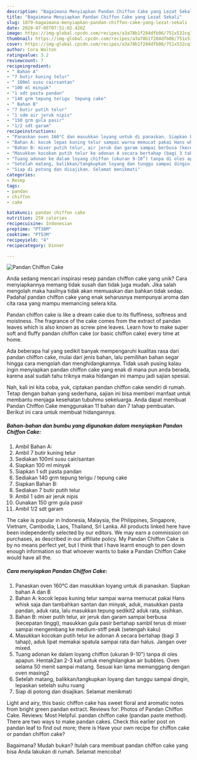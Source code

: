 ```yaml
---
description: "Bagaimana Menyiapkan Pandan Chiffon Cake yang Lezat Sekali"
title: "Bagaimana Menyiapkan Pandan Chiffon Cake yang Lezat Sekali"
slug: 1879-bagaimana-menyiapkan-pandan-chiffon-cake-yang-lezat-sekali
date: 2020-07-05T07:51:02.426Z
image: https://img-global.cpcdn.com/recipes/a3a78b1f284dfb06/751x532cq70/pandan-chiffon-cake-foto-resep-utama.jpg
thumbnail: https://img-global.cpcdn.com/recipes/a3a78b1f284dfb06/751x532cq70/pandan-chiffon-cake-foto-resep-utama.jpg
cover: https://img-global.cpcdn.com/recipes/a3a78b1f284dfb06/751x532cq70/pandan-chiffon-cake-foto-resep-utama.jpg
author: Cora Walton
ratingvalue: 3.2
reviewcount: 7
recipeingredient:
- " Bahan A"
- "7 butir kuning telur"
- " 100ml susu cairsantan"
- "100 ml minyak"
- "1 sdt pasta pandan"
- "140 grm tepung terigu  tepung cake"
- " Bahan B"
- "7 butir putih telur"
- "1 sdm air jeruk nipis"
- "150 grm gula pasir"
- "1/2 sdt garam"
recipeinstructions:
- "Panaskan oven 160°C dan masukkan loyang untuk di panaskan. Siapkan bahan A dan B"
- "Bahan A: kocok lepas kuning telur sampai warna memucat pakai Hans whisk saja dan tambahkan santan dan minyak, aduk, masukkan pasta pandan, aduk rata, lalu masukkan tepung sedikit2 aduk rata, sisihkan."
- "Bahan B: mixer putih telur, air jeruk dan garam sampai berbusa (kecepatan tinggi), masukkan gula pasir bertahap sambil terus di mixer sampai mengembang ke medium-stiff peak (setengah kaku)"
- "Masukkan kocokan putih telur ke adonan A secara bertahap (bagi 3 tahap), aduk lipat memakai spatula sampai rata dan halus. Jangan over mixed."
- "Tuang adonan ke dalam loyang chiffon (ukuran 9-10”) tanpa di oles apapun. Hentak2an 2-3 kali untuk menghilangkan air bubbles. Oven selama 50 menit sampai matang. Sesuai kan lama memanggang dengan oven masing2"
- "Setelah matang, balikkan/tangkupkan loyang dan tunggu sampai dingin, lepaskan setelah suhu ruang"
- "Siap di potong dan disajikan. Selamat menikmati"
categories:
- Resep
tags:
- pandan
- chiffon
- cake

katakunci: pandan chiffon cake 
nutrition: 259 calories
recipecuisine: Indonesian
preptime: "PT38M"
cooktime: "PT53M"
recipeyield: "4"
recipecategory: Dinner

---
```



![Pandan Chiffon Cake](https://img-global.cpcdn.com/recipes/a3a78b1f284dfb06/751x532cq70/pandan-chiffon-cake-foto-resep-utama.jpg)

Anda sedang mencari inspirasi resep pandan chiffon cake yang unik? Cara menyiapkannya memang tidak susah dan tidak juga mudah. Jika salah mengolah maka hasilnya tidak akan memuaskan dan bahkan tidak sedap. Padahal pandan chiffon cake yang enak seharusnya mempunyai aroma dan cita rasa yang mampu memancing selera kita.

Pandan chiffon cake is like a dream cake due to its fluffiness, softness and moistness. The fragrance of the cake comes from the extract of pandan leaves which is also known as screw pine leaves. Learn how to make super soft and fluffy pandan chiffon cake (or basic chiffon cake) every time at home.

Ada beberapa hal yang sedikit banyak mempengaruhi kualitas rasa dari pandan chiffon cake, mulai dari jenis bahan, lalu pemilihan bahan segar hingga cara mengolah dan menghidangkannya. Tidak usah pusing kalau ingin menyiapkan pandan chiffon cake yang enak di mana pun anda berada, karena asal sudah tahu triknya maka hidangan ini mampu jadi sajian spesial.


Nah, kali ini kita coba, yuk, ciptakan pandan chiffon cake sendiri di rumah. Tetap dengan bahan yang sederhana, sajian ini bisa memberi manfaat untuk membantu menjaga kesehatan tubuhmu sekeluarga. Anda dapat membuat Pandan Chiffon Cake menggunakan 11 bahan dan 7 tahap pembuatan. Berikut ini cara untuk membuat hidangannya.

<!--inarticleads1-->

##### Bahan-bahan dan bumbu yang digunakan dalam menyiapkan Pandan Chiffon Cake:

1. Ambil  Bahan A:
1. Ambil 7 butir kuning telur
1. Sediakan  100ml susu cair/santan
1. Siapkan 100 ml minyak
1. Siapkan 1 sdt pasta pandan
1. Sediakan 140 grm tepung terigu / tepung cake
1. Siapkan  Bahan B:
1. Sediakan 7 butir putih telur
1. Ambil 1 sdm air jeruk nipis
1. Gunakan 150 grm gula pasir
1. Ambil 1/2 sdt garam


The cake is popular in Indonesia, Malaysia, the Philippines, Singapore, Vietnam, Cambodia, Laos, Thailand, Sri Lanka. All products linked here have been independently selected by our editors. We may earn a commission on purchases, as described in our affiliate policy. My Pandan Chiffon Cake is by no means perfect yet, but I think that I have learnt enough to pen down enough information so that whoever wants to bake a Pandan Chiffon Cake would have all the. 

<!--inarticleads2-->

##### Cara menyiapkan Pandan Chiffon Cake:

1. Panaskan oven 160°C dan masukkan loyang untuk di panaskan. Siapkan bahan A dan B
1. Bahan A: kocok lepas kuning telur sampai warna memucat pakai Hans whisk saja dan tambahkan santan dan minyak, aduk, masukkan pasta pandan, aduk rata, lalu masukkan tepung sedikit2 aduk rata, sisihkan.
1. Bahan B: mixer putih telur, air jeruk dan garam sampai berbusa (kecepatan tinggi), masukkan gula pasir bertahap sambil terus di mixer sampai mengembang ke medium-stiff peak (setengah kaku)
1. Masukkan kocokan putih telur ke adonan A secara bertahap (bagi 3 tahap), aduk lipat memakai spatula sampai rata dan halus. Jangan over mixed.
1. Tuang adonan ke dalam loyang chiffon (ukuran 9-10”) tanpa di oles apapun. Hentak2an 2-3 kali untuk menghilangkan air bubbles. Oven selama 50 menit sampai matang. Sesuai kan lama memanggang dengan oven masing2
1. Setelah matang, balikkan/tangkupkan loyang dan tunggu sampai dingin, lepaskan setelah suhu ruang
1. Siap di potong dan disajikan. Selamat menikmati


Light and airy, this basic chiffon cake has sweet floral and aromatic notes from bright green pandan extract. Reviews for: Photos of Pandan Chiffon Cake. Reviews: Most Helpful. pandan chiffon cake (pandan paste method). There are two ways to make pandan cakes. Check this earlier post on pandan leaf to find out more; there is Have your own recipe for chiffon cake or pandan chiffon cake? 

Bagaimana? Mudah bukan? Itulah cara membuat pandan chiffon cake yang bisa Anda lakukan di rumah. Selamat mencoba!
